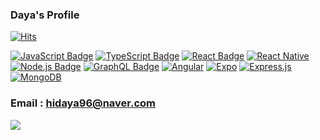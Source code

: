 ### Daya's Profile

[![Hits](https://hits.seeyoufarm.com/api/count/incr/badge.svg?url=https%3A%2F%2Fgithub.com%2FN-Hidaya%2Fhit-counter&count_bg=%2379C83D&title_bg=%23555555&icon=&icon_color=%23E7E7E7&title=hits&edge_flat=false)](https://hits.seeyoufarm.com)

[![JavaScript Badge](https://img.shields.io/badge/JavaScript-F7DF1E?style=flat-square&logo=JavaScript&logoColor=white)](https://javascript.info/)
[![TypeScript Badge](https://img.shields.io/badge/Typescript-235A97?style=flat-square&logo=Typescript&logoColor=white)](https://www.typescriptlang.org/)
[![React Badge](https://img.shields.io/badge/React-61DAFB?style=flat-square&logo=React&logoColor=white)](https://reactjs.org/)
[![React Native](https://img.shields.io/badge/react_native-%2320232a.svg?style=flat-square&logo=react&logoColor=%2361DAFB)](https://reactnative.dev)
[![Node.js Badge](https://img.shields.io/badge/Node.js-339933?style=flat-square&logo=Node.js&logoColor=white)](https://nodejs.org/)
[![GraphQL Badge](https://img.shields.io/badge/GraphQL-E10098?style=flat-square&logo=GraphQL&logoColor=white)](https://graphql.org/)
[![Angular](https://img.shields.io/badge/angular-%23DD0031.svg?style=flat-square&logo=angular&logoColor=white)](https://www.angular.io/)
[![Expo](https://img.shields.io/badge/expo-1C1E24?style=flat-square&logo=expo&logoColor=#D04A37)](https://expo.dev/)
[![Express.js](https://img.shields.io/badge/express.js-%23404d59.svg?style=flat-square&logo=express&logoColor=%2361DAFB)](https://expressjs.com/)
[![MongoDB](https://img.shields.io/badge/MongoDB-%234ea94b.svg?style=flat-square&logo=mongodb&logoColor=white)](https://mongodb.com/)

### Email : hidaya96@naver.com

<a href="https://github.com/anuraghazra/github-readme-stats">
  <img align="left" src="https://github-readme-stats.vercel.app/api?username=N-Hidaya&count_private=true&show_icons=true&theme=radical" />
</a>

<!-- https://github.com/Ileriayo/markdown-badges -->
